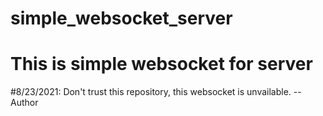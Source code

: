 # simple_websocket_server
# This is simple websocket for server
#8/23/2021: Don't trust this repository, this websocket is unvailable. --Author
